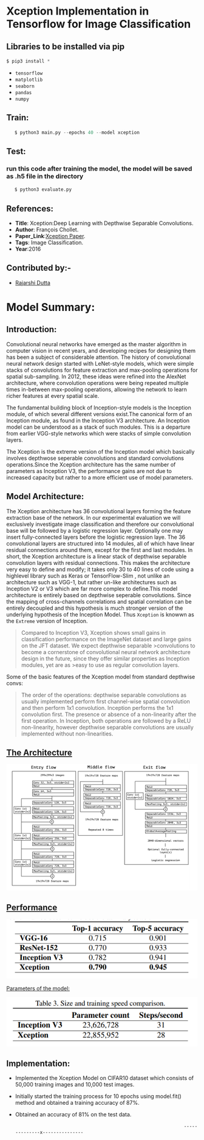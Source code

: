 # Xception Implementation in Tensorflow for Image Classification

## Libraries to be installed via pip 
```py
$ pip3 install *
```

* `tensorflow`
* `matplotlib`
* `seaborn`
* `pandas`
* `numpy`


## Train:
```py
   $ python3 main.py --epochs 40 --model xception
```
## Test:
### run this code after training the model, the model will be saved as .h5 file in the directory

```py
   $ python3 evaluate.py
```   

## References:

* __Title__: Xception:Deep Learning with Depthwise Separable Convolutions.
* __Author__: François Chollet.
* __Paper_Link__:[Xception Paper](https://arxiv.org/pdf/1610.02357.pdf).
* __Tags__: Image Classification.
* __Year__:2016


## Contributed by:-

* [Rajarshi Dutta](https://github.com/Rajarshi1001)


# Model Summary:

##  Introduction:

Convolutional neural networks have emerged as the master algorithm in computer vision in recent years, and developing recipes for designing them has been a subject of considerable attention. The history of convolutional neural network design started with LeNet-style models, which were simple stacks of convolutions for feature extraction and max-pooling operations for spatial sub-sampling. In 2012, these ideas were refined into the AlexNet architecture, where convolution operations were being repeated multiple times in-between max-pooling operations, allowing the network to learn richer features at every spatial scale.

The fundamental building block of Inception-style models is the Inception module, of which several different versions exist.The canonical form of an Inception module, as found in the Inception V3 architecture. An Inception model can be understood as a stack of such modules. This is a departure from earlier VGG-style networks which were stacks of simple convolution layers.

The Xception is the extreme version of the Inception model which basically involves depthwose seperable convolutions and standard convolutions operations.Since
the Xception architecture has the same number of parameters as Inception V3, the performance gains are not due to increased capacity but rather to a more efficient use of
model parameters.
 

## Model Architecture:

The Xception architecture has 36 convolutional layers forming the feature extraction base of the network. In our experimental evaluation we will exclusively investigate image classification and therefore our convolutional base will be followed by a logistic regression layer. Optionally one may insert fully-connected layers before the logistic regression laye. The 36 convolutional layers are structured into 14 modules, all of which have linear residual connections around them, except for the first and last modules.
In short, the Xception architecture is a linear stack of depthwise separable convolution layers with residual connections. This makes the architecture very easy to define and modify; it takes only 30 to 40 lines of code using a highlevel library such as Keras or TensorFlow-Slim , not unlike an architecture such as VGG-1, but rather un-like architectures such as Inception V2 or V3 which are far more complex to define.This model architecture is entirely based on depthwise seperable convolutions. Since the mapping of cross-channels correlations and spatial correlation can be entirely decoupled and this hypothesis is much stronger version of the underlying hypothesis of the Inception Model. Thus `Xception` is knowwn as the `Extreme` version of Inception.

>Compared to Inception V3, Xception shows small gains in classification performance on the ImageNet dataset and large gains on the JFT dataset. We expect depthwise separable >convolutions to become a cornerstone of convolutional neural network architecture design in the future, since they offer similar properties as Inception modules, yet are as >easy to use as regular convolution layers.

Some of the basic features of the Xception model from standard depthwise convs:

>The order of the operations: depthwise separable convolutions as usually implemented perform first channel-wise spatial convolution and then perform 1x1 convolution. Inception  performs the 1x1 convolution first.
>The presence or absence of a non-linearity after the first operation. In Inception, both operations are followed by a ReLU non-linearity, however depthwise separable     convolutions are usually implemented without non-linearities.

<h2><u>The Architecture</u></h2>

![alt_text](assets/architecture.png)

<h2><u>Performance</u></h2>

![alt_text](assets/results.png)

<u>Parameters of the model:</u>

![alt_text](assets/params.png)

## Implementation:

* Implemented the Xception Model on CIFAR10 dataset which consists of 50,000 training images and 10,000 test images.
* Initially started the training process for 10 epochs using model.fit() method and obtained a training accuracy of 87%.
* Obtained an accuracy of 81% on the test data.

                                                                    --------------x---------------



